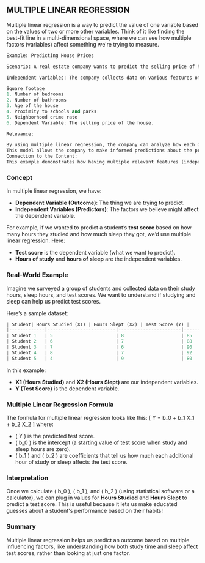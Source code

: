## MULTIPLE LINEAR REGRESSION
Multiple linear regression is a way to predict the value of one variable based on the values of two or more other variables. Think of it like finding the best-fit line in a multi-dimensional space, where we can see how multiple factors (variables) affect something we're trying to measure.
``` python
Example: Predicting House Prices

Scenario: A real estate company wants to predict the selling price of houses in a neighborhood.

Independent Variables: The company collects data on various features of the houses, such as:

Square footage
1. Number of bedrooms
2. Number of bathrooms
3. Age of the house
4. Proximity to schools and parks
5. Neighborhood crime rate
6. Dependent Variable: The selling price of the house.

Relevance: 

By using multiple linear regression, the company can analyze how each of these independent variables affects the price of a house. For instance, they might find that houses with more bedrooms and larger square footage tend to sell for higher prices.
This model allows the company to make informed predictions about the price of a house based on its features, helping both sellers and buyers in the real estate market.
Connection to the Content:
This example demonstrates how having multiple relevant features (independent variables) can lead to a more accurate prediction of the dependent variable (house price). Just like in the car pricing example from the content, including various features helps create a more robust model.
```

### Concept

In multiple linear regression, we have:
- **Dependent Variable (Outcome)**: The thing we are trying to predict. 
- **Independent Variables (Predictors)**: The factors we believe might affect the dependent variable.

For example, if we wanted to predict a student’s **test score** based on how many hours they studied and how much sleep they got, we’d use multiple linear regression. Here:
- **Test score** is the dependent variable (what we want to predict).
- **Hours of study** and **hours of sleep** are the independent variables.

### Real-World Example

Imagine we surveyed a group of students and collected data on their study hours, sleep hours, and test scores. We want to understand if studying and sleep can help us predict test scores.

Here’s a sample dataset:

```python
| Student| Hours Studied (X1) | Hours Slept (X2) | Test Score (Y) |
|-------------|-------------------------|-----------------------|---------------------|
| Student 1   | 5                       | 8                     | 85                  |
| Student 2   | 6                       | 7                     | 88                  |
| Student 3   | 7                       | 6                     | 90                  |
| Student 4   | 8                       | 7                     | 92                  |
| Student 5   | 4                       | 9                     | 80                  |
```
In this example:
- **X1 (Hours Studied)** and **X2 (Hours Slept)** are our independent variables.
- **Y (Test Score)** is the dependent variable.

### Multiple Linear Regression Formula

The formula for multiple linear regression looks like this:
\[
Y = b_0 + b_1 X_1 + b_2 X_2
\]
where:
- \( Y \) is the predicted test score.
- \( b_0 \) is the intercept (a starting value of test score when study and sleep hours are zero).
- \( b_1 \) and \( b_2 \) are coefficients that tell us how much each additional hour of study or sleep affects the test score.

### Interpretation

Once we calculate \( b_0 \), \( b_1 \), and \( b_2 \) (using statistical software or a calculator), we can plug in values for **Hours Studied** and **Hours Slept** to predict a test score. This is useful because it lets us make educated guesses about a student's performance based on their habits!

### Summary

Multiple linear regression helps us predict an outcome based on multiple influencing factors, like understanding how both study time and sleep affect test scores, rather than looking at just one factor.